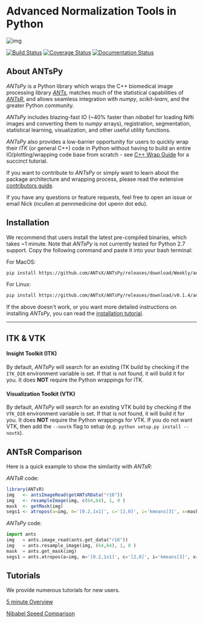 

# Advanced Normalization Tools in Python

![img](https://media0.giphy.com/media/OCMGLUo7d5jJ6/200_s.gif) 
<br>

[![Build Status](https://travis-ci.org/ANTsX/ANTsPy.svg?branch=master)](https://travis-ci.org/ANTsX/ANTsPy)
<a href='https://coveralls.io/github/ANTsX/ANTsPy?branch=master'><img src='https://coveralls.io/repos/github/ANTsX/ANTsPy/badge.svg?branch=master' alt='Coverage Status' /></a>
<a href='http://antspy.readthedocs.io/en/latest/?badge=latest'>
    <img src='https://readthedocs.org/projects/antspy/badge/?version=latest' alt='Documentation Status' />
</a>

## About ANTsPy

<i>ANTsPy</i> is a Python library which wraps the C++ biomedical image processing library <i>[ANTs](https://github.com/ANTsX/ANTs)</i>,
matches much of the statistical capabilities of <i>[ANTsR](https://github.com/ANTsX/ANTsR)</i>, and allows seamless integration
with <i>numpy</i>, <i>scikit-learn</i>, and the greater Python community. 

<i>ANTsPy</i> includes blazing-fast IO (~40% faster than <i>nibabel</i> for loading Nifti images and 
converting them to <i>numpy</i> arrays), registration, segmentation, statistical learning, 
visualization, and other useful utility functions.

<i>ANTsPy</i> also provides a low-barrier opportunity for users to quickly wrap their <i>ITK</i> (or general C++) 
code in Python without having to build an entire IO/plotting/wrapping code base from 
scratch - see [C++ Wrap Guide](tutorials/UsingITK.md) for a succinct tutorial.

If you want to contribute to <i>ANTsPy</i> or simply want to learn about the package architecture
and wrapping process, please read the extensive [contributors guide](CONTRIBUTING.md).

If you have any questions or feature requests, feel free to open an issue or email Nick (ncullen at pennmedicine dot upenn dot edu).

## Installation

We recommend that users install the latest pre-compiled binaries, which takes ~1 minute. Note
that <i>ANTsPy</i> is not currently tested for Python 2.7 support.
Copy the following command and paste it into your bash terminal:

For MacOS:
```bash
pip install https://github.com/ANTsX/ANTsPy/releases/download/Weekly/antspy-0.1.4-cp36-cp36m-macosx_10_7_x86_64.whl
```

For Linux:
```bash
pip install https://github.com/ANTsX/ANTsPy/releases/download/v0.1.4/antspy-0.1.4-cp36-cp36m-linux_x86_64.whl
```

If the above doesn't work, or you want more detailed instructions on installing <i>ANTsPy</i>, you can 
read the [installation tutorial](https://github.com/ANTsX/ANTsPy/blob/master/tutorials/InstallingANTsPy.md).

------------------------------------------------------------------------------
## ITK & VTK

#### Insight Toolkit (ITK)

By default, <i>ANTsPy</i> will search for an existing ITK build by checking if the `ITK_DIR`
environment variable is set. If that is not
found, it will build it for you. It does <b>NOT</b> require the Python wrappings for
ITK.

#### Visualization Toolkit (VTK)

By default, <i>ANTsPy</i> will search for an existing VTK build by checking if the `VTK_DIR`
environment variable is set. If that is not
found, it will build it for you. It does <b>NOT</b> require the Python wrappings for
VTK. If you do not want VTK, then add the `--novtk` flag to setup (e.g. `python setup.py install --novtk`).

## ANTsR Comparison

Here is a quick example to show the similarity with <i>ANTsR</i>:

<i>ANTsR</i> code:
```R
library(ANTsR)
img   <- antsImageRead(getANTsRData("r16"))
img   <- resampleImage(img, c(64,64), 1, 0 )
mask  <- getMask(img)
segs1 <- atropos(a=img, m='[0.2,1x1]', c='[2,0]', i='kmeans[3]', x=mask )
```

<i>ANTsPy</i> code:
```python     
import ants
img   = ants.image_read(ants.get_data("r16"))
img   = ants.resample_image(img, (64,64), 1, 0 )
mask  = ants.get_mask(img)
segs1 = ants.atropos(a=img, m='[0.2,1x1]', c='[2,0]', i='kmeans[3]', x=mask )
```

## Tutorials

We provide numerous tutorials for new users.

[5 minute Overview](https://github.com/ANTsX/ANTsPy/blob/master/tutorials/tutorial_5min.md)

[Nibabel Speed Comparison](https://github.com/ANTsX/ANTsPy/blob/master/tests/timings_io.py)


